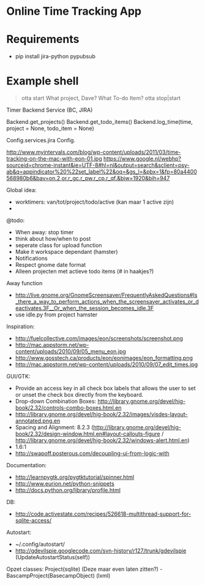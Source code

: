 # Online Time Tracking App #

# Requirements #
* pip install jira-python pypubsub

# Example shell #
> otta start
> What project, Dave?
> What To-do Item?
> otta stop|start

Timer
Backend
Service (BC, JIRA)

Backend.get_projects()
Backend.get_todo_items()
Backend.log_time(time, project = None, todo_item = None)

Config.services.jira
Config.

http://www.myintervals.com/blog/wp-content/uploads/2011/03/time-tracking-on-the-mac-with-eon-01.jpg
https://www.google.nl/webhp?sourceid=chrome-instant&ie=UTF-8#hl=nl&output=search&sclient=psy-ab&q=appindicator%20%22set_label%22&oq=&gs_l=&pbx=1&fp=80a4400568980b6&bav=on.2,or.r_gc.r_pw.r_cp.r_qf.&biw=1920&bih=947

Global idea:
  - worktimers: van/tot/project/todo/active (kan maar 1 active zijn)
  -

@todo:
  - When away: stop timer
  - think about how/when to post
  - seperate class for upload function
  - Make it workspace dependant (hamster)
  - Notifications
  - Respect gnome date format
  - Alleen projecten met actieve todo items (# in haakjes?)

Away function
  - http://live.gnome.org/GnomeScreensaver/FrequentlyAskedQuestions#Is_there_a_way_to_perform_actions_when_the_screensaver_activates_or_deactivates.3F__Or_when_the_session_becomes_idle.3F
  - use idle.py from project hamster

Inspiration:
  - http://fuelcollective.com/images/eon/screenshots/screenshot.png
  - http://mac.appstorm.net/wp-content/uploads/2010/09/05_menu_eon.jpg
  - http://www.gosstech.ca/products/eon/eonimages/eon_formatting.png
  - http://mac.appstorm.net/wp-content/uploads/2010/09/07_edit_times.jpg

GUI/GTK:
  - Provide an access key in all check box labels that allows the user to set or unset the check box directly from the keyboard.
  - Drop-down Combination Boxes: http://library.gnome.org/devel/hig-book/2.32/controls-combo-boxes.html.en
  - http://library.gnome.org/devel/hig-book/2.32/images/visdes-layout-annotated.png.en
  - Spacing and Alignment: 8.2.3 (http://library.gnome.org/devel/hig-book/2.32/design-window.html.en#layout-callouts-figure / http://library.gnome.org/devel/hig-book/2.32/windows-alert.html.en)
  - 1.6:1
  - http://swapoff.posterous.com/decoupling-ui-from-logic-with

Documentation:
  - http://learnpygtk.org/pygtktutorial/spinner.html
  - http://www.eurion.net/python-snippets
  - http://docs.python.org/library/profile.html

DB:
  - http://code.activestate.com/recipes/526618-multithread-support-for-sqlite-access/

Autostart:
  - ~/.config/autostart/
  - http://gdevilspie.googlecode.com/svn-history/r127/trunk/gdevilspie (UpdateAutostartStatus(self))

Opzet classes:
  Project(sqlite) (Deze maar even laten zitten?)
    - BascampProject(BasecampObject) (lxml)
